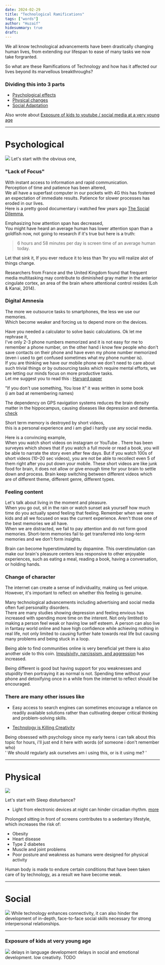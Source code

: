 ```yaml
---
date: 2024-02-29
title: "Technological Ramifications"
tags: ["words"]
author: "Huzaif"
hidesummary: true
draft: 
---
```

We all know technological advancements have been drastically changing human lives, from extending our lifespan to ease of many tasks we now take forgranted.

So what are these Ramifications of Technology and how has it affected our lives beyond its marvellous breakthroughs? 

### Dividing this into 3 parts
- [Psychological effects](#psychological)
- [Physical changes](#physical)
- [Social Adaptation](#social)

Also wrote about [Exposure of kids to youtube / social media at a very young age](#exposure-of-kids-at-very-young-age)

---

# Psychological

![](/articles/rat.png)
Let's start with the obvious one, 

### "Lack of Focus"  
With instant access to information and rapid communication. \
Perception of time and patience has been altered, \
We all have a superfast computer in our pockets with 4G this has fostered an expectation of immediate results. Patience for slower processes has eroded in our lives. \
Here is a pretty good documentary i watched few years ago [The Social Dilemma](https://www.youtube.com/watch?v=uaaC57tcci0), 

Emphasizing how attention span has decreased, \
You might have heard an average human has lower attention span than a goldfish now, not going to research if it's true but here is a truth: 
>6 hours and 58 minutes per day is screen time of an average human today. 
>
Let that sink it, If you ever reduce it to less than 1hr you will realize alot of things change.

Researchers from France and the United Kingdom found that frequent media multitasking may contribute to diminished gray matter in the anterior cingulate cortex, an area of the brain where attentional control resides (Loh & Kanai, 2014).

### Digital Amnesia
The more we outsource tasks to smartphones, the less we use our memories. \
Which become weaker and forcing us to depend more on the devices. 

Have you needed a calculator to solve basic calculations.
Ok let me rephrase it, \
I've only 2-3 phone numbers memorized and it is not easy for me to remember a phone number, on the other hand i know few people who don't save contacts on their phone and have even my phone number memorized (even i used to get confused sometimes what my phone number is). \
If  you are thinking we have our mobile phone we don't need to care about such trivial things or by outsourcing tasks which require mental efforts, we are letting our minds focus on more productive tasks. \
Let me suggest you to read this : [Harvard paper](https://scholar.harvard.edu/files/dwegner/files/sparrow_et_al._2011.pdf)

"If you don't use something, You lose it" it was written in some book \
(i am bad at remembering names)

The dependency on GPS navigation systems reduces the brain density matter in the hippocampus, causing diseases like depression and dementia. [check](https://www.ncbi.nlm.nih.gov/pmc/articles/PMC7156656/)

Short term memory is destroyed by short videos, \
this is a personal experience and i am glad i hardly use any social media. 

Here is a convincing example, \
 When you watch short videos on instagram or YouTube . There has been surveyes which shows that if you watch a full movie or read a book, you will be able to narrate the story even after few days. But if you watch 100s of short videos (10–20 sec videos), you are not be able to recollect even 5 of them right after you put down your mobile. These short videos are like junk food for brain, it does not allow or give enough time for your brain to settle down and process. Brain keep switching between different videos which are of different theme, different genre, different types.


### Feeling content
Let's talk about living in the moment and pleasure. \
When you go out, sit in the rain or watch sunset ask yourself how much time do you actually spend feeling that feeling. Remember when we were kids and all we focused on was the current experience. Aren't those one of the best memories we all have. \
When we are distracted, we fail to pay attention and do not form good memories. Short-term memories fail to get transferred into long-term memories and we don’t form insights.

Brain can become hyperstimulated by dopamine. This overstimulation can make our brain's pleasure centers less responsive to other enjoyable experiences, such as eating a meal, reading a book, having a conversation, or holding hands.




### Change of character
The internet can create a sense of individuality, making us feel unique. However, it's important to reflect on whether this feeling is genuine.

Many technological advancements including advertising and social media often fuel personality disorders. \
There are many studies showing depression and feeling envious has increased with spending more time on the interent. Not only limtited to making a person feel weak or having low self esteem. A person can also live in fantasy world online and have high confidence while achieving nothing in real life, not only limited to causing further hate towards real life but causing many problems and being stuck in a loop. 

Being able to find communities online is very beneficial yet there is also another side to this coin.
[Impulsivity, narcissism, and aggression](https://www.researchgate.net/publication/315349367_The_Internet%27s_effect_on_personality_traits_An_important_casualty_of_the_Internet_addiction_paradigm#:~:text=Results%20Impulsivity%2C%20narcissism%2C%20and%20aggression,with%20possible%20negative%20offline%20consequences.) has increased. 

Being different is good but having support for you weaknesses and stupidity then portraying it as normal is not. Spending time without your phone and detoxifying once in a while from the internet to reflect should be encouraged.

### There are many other issues like 

- Easy access to search engines can sometimes encourage a reliance on readily available solutions rather than cultivating deeper critical thinking and problem-solving skills.

- [Technology is Killing Creativity](https://rindle.com/blog/is-technology-killing-creativity)


Being obsessed with psychology since my early teens i can talk about this topic for hours, i'll just end it here with words (of someone i don't remember who) \
' We should regularly ask ourselves am i using this, or is it using me? '

---
# Physical
![](/articles/physical.png)

Let's start with Sleep disturbance? 
- Light from electronic devices at night can hinder circadian rhythm. [more](https://sleepdoctor.com/technology/#:~:text=transition%20to%20sleep.-,Technology%20Can%20Have%20Adverse%20Effects%20on%20Sleep,affect%20attentiveness%20the%20following%20day.)

Prolonged sitting in front of screens contributes to a sedentary lifestyle, which increases the risk of:
- Obesity
- Heart disease
- Type 2 diabetes
- Muscle and joint problems
- Poor posture and weakness as humans were designed for physical activity 

Human body is made to endure certain conditions that have been taken care of by technology, as a result we have become weak.


---
# Social
![](/articles/social.png)
While technology enhances connectivity, it can also hinder the development of in-depth, face-to-face social skills necessary for strong interpersonal relationships. 

---

### Exposure of kids at very young age
![](/articles/kids.png)
delays in language development
delays in social and emotional development.
low creativity.
TODO